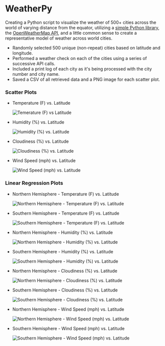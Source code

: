 # WeatherPy

Creating a Python script to visualize the weather of 500+ cities across the world of varying distance from the equator, utilizing a [simple Python library](https://pypi.python.org/pypi/citipy), the [OpenWeatherMap API](https://openweathermap.org/api), and a little common sense to create a representative model of weather across world cities.

* Randomly selected 500 unique (non-repeat) cities based on latitude and longitude.
* Performed a weather check on each of the cities using a series of successive API calls.
* Included a print log of each city as it's being processed with the city number and city name.
* Saved a CSV of all retrieved data and a PNG image for each scatter plot.

### Scatter Plots

* Temperature (F) vs. Latitude

    ![Temerature (F) vs Latitude](output_data/cityvstemp.png)
* Humidity (%) vs. Latitude

    ![Humidity (%) vs. Latitude](output_data/cityvshumidity.png)
* Cloudiness (%) vs. Latitude

    ![Cloudiness (%) vs. Latitude](output_data/cityvscloudiness.png)
* Wind Speed (mph) vs. Latitude

    ![Wind Speed (mph) vs. Latitude](output_data/cityvswindspeed.png)

### Linear Regression Plots

* Northern Hemisphere - Temperature (F) vs. Latitude

    ![Northern Hemisphere - Temperature (F) vs. Latitude](output_data/nh_maxvslat_lr.png)

* Southern Hemisphere - Temperature (F) vs. Latitude

    ![Southern Hemisphere - Temperature (F) vs. Latitude](output_data/sh_maxvslat_lr.png)
* Northern Hemisphere - Humidity (%) vs. Latitude

    ![Northern Hemisphere - Humidity (%) vs. Latitude](output_data/nh_humidityvslat_lr.png)
* Southern Hemisphere - Humidity (%) vs. Latitude

    ![Southern Hemisphere - Humidity (%) vs. Latitude](output_data/sh_humidityvslat_lr.png)
* Northern Hemisphere - Cloudiness (%) vs. Latitude

    ![Northern Hemisphere - Cloudiness (%) vs. Latitude](output_data/nh_latvsclouds_lr.png)
* Southern Hemisphere - Cloudiness (%) vs. Latitude

    ![Southern Hemisphere - Cloudiness (%) vs. Latitude](output_data/sh_latvsclouds_lr.png)
* Northern Hemisphere - Wind Speed (mph) vs. Latitude

    ![Northern Hemisphere - Wind Speed (mph) vs. Latitude](output_data/nh_latvswindspeed_lr.png)
* Southern Hemisphere - Wind Speed (mph) vs. Latitude

    ![Southern Hemisphere - Wind Speed (mph) vs. Latitude](output_data/sh_latvswindspeed_lr.png)
